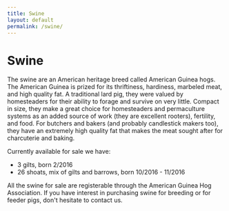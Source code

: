 ```yaml
---
title: Swine
layout: default
permalink: /swine/
---
```


# Swine
The swine are an American heritage
breed called American Guinea hogs. The American Guinea is prized for its
thriftiness, hardiness, marbeled meat, and high quality fat. A traditional lard
pig, they were valued by homesteaders for their ability to forage and survive
on very little. Compact in size, they make a great choice for homesteaders
and permaculture systems as an added source of work (they are excellent
rooters), fertility, and food. For butchers and bakers (and probably
candlestick makers too), they have an extremely high quality fat that makes the
meat sought after for charcuterie and baking.

Currently available for sale we have:

- 3 gilts, born 2/2016
- 26 shoats, mix of gilts and barrows, born 10/2016 - 11/2016

All the swine for sale are registerable through the American Guinea Hog Association. 
If you have interest in purchasing swine for breeding or for feeder pigs, don't
hesitate to contact us. 
